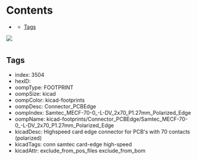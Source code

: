 



Contents
========

* [](#)
	* [Tags](#tags)
  
![][im]
# 

## Tags

- index: 3504
- hexID: 
- oompType: FOOTPRINT
- oompSize: kicad
- oompColor: kicad-footprints
- oompDesc: Connector_PCBEdge
- oompIndex: Samtec_MECF-70-0_-L-DV_2x70_P1.27mm_Polarized_Edge
- oompName: kicad-footprints/Connector_PCBEdge/Samtec_MECF-70-0_-L-DV_2x70_P1.27mm_Polarized_Edge
- kicadDesc: Highspeed card edge connector for PCB's with 70 contacts (polarized)
- kicadTags: conn samtec card-edge high-speed
- kicadAttr: exclude_from_pos_files exclude_from_bom



[im]: image.png
